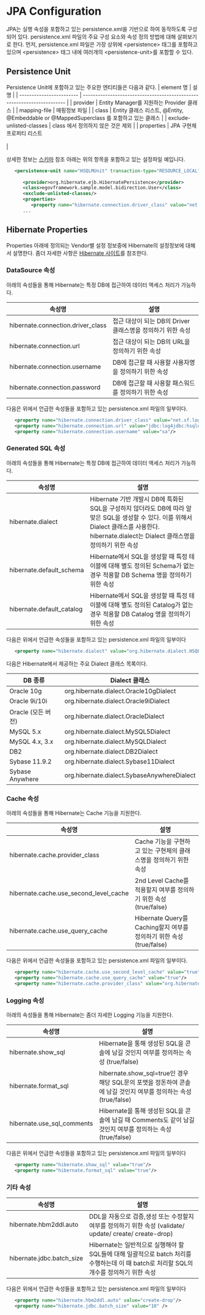 # JPA Configuration
JPA는 실행 속성을 포함하고 있는 persistence.xml을 기반으로 하여 동작하도록 구성되어 있다. persistence.xml 파일의 주요 구성 요소와 속성 정의 방법에 대해 살펴보기로 한다. 먼저, persistence.xml 파일은 가장 상위에 \<persistence> 태그를 포함하고 있으며 \<persistence> 태그 내에 여러개의 \<persistence-unit>를 포함할 수 있다.

## Persistence Unit
Persistence Unit에 포함하고 있는 주요한 엔티티들은 다음과 같다.
| element 명                | 설명                                                                     |
| ------------------------ | ----------------------------------------------------------------------- |
| provider                 | Entity Manager를 지원하는 Provider 클래스                                       |
| mapping-file             | 매핑정보 파일                                                                 |
| class                    | Entity 클래스 리스트, @Entity, @Embeddable or @MappedSuperclass 를 포함하고 있는 클래스 |
| exclude-unlisted-classes | class 에서 정의하지 않은 것은 제외                                                  |
| properties               | JPA 구현체 프로퍼티 리스트<br><br>                                                |

상세한 정보는 [스키마](https://www.oracle.com/webfolder/technetwork/jsc/xml/ns/persistence/persistence_1_0.xsd) 참조 아래는 위의 항목을 포함하고 있는 설정파일 예입니다.

```xml
   <persistence-unit name="HSQLMUnit" transaction-type="RESOURCE_LOCAL">
 
      <provider>org.hibernate.ejb.HibernatePersistence</provider>
      <class>egovframework.sample.model.bidirection.User</class>
      <exclude-unlisted-classes/>
      <properties>
         <property name="hibernate.connection.driver_class" value="net.sf.log4jdbc.DriverSpy"/>
      ...
```

## Hibernate Properties
Properties 아래에 정의되는 Vendor별 설정 정보중에 Hibernate의 설정정보에 대해서 설명한다. 좀더 자세한 사항은 [Hibernate 사이트](https://docs.jboss.org/hibernate/orm/3.5/reference/en/html/session-configuration.html)를 참조한다.

### DataSource 속성
아래의 속성들을 통해 Hibernate는 특정 DB에 접근하여 데이터 액세스 처리가 가능하다.

| 속성명                             | 설명                                   |
| --------------------------------- | ------------------------------------- |
| hibernate.connection.driver_class | 접근 대상이 되는 DB의 Driver 클래스명을 정의하기 위한 속성 |
| hibernate.connection.url          | 접근 대상이 되는 DB의 URL을 정의하기 위한 속성         |
| hibernate.connection.username     | DB에 접근할 때 사용할 사용자명을 정의하기 위한 속성        |
| hibernate.connection.password     | DB에 접근할 때 사용할 패스워드를 정의하기 위한 속성        |

다음은 위에서 언급한 속성들을 포함하고 있는 persistence.xml 파일의 일부이다.

```xml
   <property name="hibernate.connection.driver_class" value="net.sf.log4jdbc.DriverSpy"/>
   <property name="hibernate.connection.url" value="jdbc:log4jdbc:hsqldb:mem:testdb"/>
   <property name="hibernate.connection.username" value="sa"/>
```

### Generated SQL 속성
아래의 속성들을 통해 Hibernate는 특정 DB에 접근하여 데이터 액세스 처리가 가능하다.

| 속성명                     | 설명                                                                                                                                     |
| ------------------------- | --------------------------------------------------------------------------------------------------------------------------------------- |
| hibernate.dialect         | Hibernate 기반 개발시 DB에 특화된 SQL을 구성하지 않더라도 DB에 따라 알맞은 SQL을 생성할 수 있다. 이를 위해서 Dialect 클래스를 사용한다. hibernate.dialect는 Dialect 클래스명을 정의하기 위한 속성 |
| hibernate.default_schema  | Hibernate에서 SQL을 생성할 때 특정 테이블에 대해 별도 정의된 Schema가 없는 경우 적용할 DB Schema 명을 정의하기 위한 속성                                                      |
| hibernate.default_catalog | Hibernate에서 SQL을 생성할 때 특정 테이블에 대해 별도 정의된 Catalog가 없는 경우 적용할 DB Catalog 명을 정의하기 위한 속성                                                    |

다음은 위에서 언급한 속성들을 포함하고 있는 persistence.xml 파일의 일부이다

```xml
   <property name="hibernate.dialect" value="org.hibernate.dialect.HSQLDialect"/>
```

다음은 Hibernate에서 제공하는 주요 Dialect 클래스 목록이다.

| DB 종류           | Dialect 클래스                                 |
| --------------- | ------------------------------------------- |
| Oracle 10g      | org.hibernate.dialect.Oracle10gDialect      |
| Oracle 9i/10i   | org.hibernate.dialect.Oracle9iDialect       |
| Oracle (모든 버전)  | org.hibernate.dialect.OracleDialect         |
| MySQL 5.x       | org.hibernate.dialect.MySQL5Dialect         |
| MySQL 4.x, 3.x  | org.hibernate.dialect.MySQLDialect          |
| DB2             | org.hibernate.dialect.DB2Dialect            |
| Sybase 11.9.2   | org.hibernate.dialect.Sybase11Dialect       |
| Sybase Anywhere | org.hibernate.dialect.SybaseAnywhereDialect |


### Cache 속성
아래의 속성들을 통해 Hibernate는 Cache 기능을 지원한다.

| 속성명                                  | 설명                                                    |
| -------------------------------------- | ------------------------------------------------------ |
| hibernate.cache.provider_class         | Cache 기능을 구현하고 있는 구현체의 클래스명을 정의하기 위한 속성                |
| hibernate.cache.use_second_level_cache | 2nd Level Cache를 적용할지 여부를 정의하기 위한 속성 (true/false)      |
| hibernate.cache.use_query_cache        | Hibernate Query를 Caching할지 여부를 정의하기 위한 속성 (true/false) |

다음은 위에서 언급한 속성들을 포함하고 있는 persistence.xml 파일의 일부이다.

```xml
   <property name="hibernate.cache.use_second_level_cache" value="true"/> 
   <property name="hibernate.cache.use_query_cache" value="true"/> 
   <property name="hibernate.cache.provider_class" value="org.hibernate.cache.EhCacheProvider"/>
```

### Logging 속성
아래의 속성들을 통해 Hibernate는 좀더 자세한 Logging 기능을 지원한다.

| 속성명                      | 설명                                                                               |
| -------------------------- | --------------------------------------------------------------------------------- |
| hibernate.show_sql         | Hibernate을 통해 생성된 SQL을 콘솔에 남길 것인지 여부를 정의하는 속성 (true/false)                        |
| hibernate.format_sql       | hibernate.show_sql=true인 경우 해당 SQL문의 포맷을 정돈하여 콘솔에 남길 것인지 여부를 정의하는 속성 (true/false) |
| hibernate.use_sql_comments | Hibernate을 통해 생성된 SQL을 콘솔에 남길 때 Comments도 같이 남길 것인지 여부를 정의하는 속성 (true/false)      |

다음은 위에서 언급한 속성들을 포함하고 있는 persistence.xml 파일의 일부이다

```xml
   <property name="hibernate.show_sql" value="true"/>
   <property name="hibernate.format_sql" value="true"/>
```

### 기타 속성

| 속성명                     | 설명                                                                                       |
| ------------------------- | ----------------------------------------------------------------------------------------- |
| hibernate.hbm2ddl.auto    | DDL을 자동으로 검증,생성 또는 수정할지 여부를 정의하기 위한 속성 (validate/ update/ create/ create-drop)            |
| hibernate.jdbc.batch_size | Hibernate는 일반적으로 실행해야 할 SQL들에 대해 일괄적으로 batch 처리를 수행하는데 이 때 batch로 처리할 SQL의 개수를 정의하기 위한 속성 |

다음은 위에서 언급한 속성들을 포함하고 있는 persistence.xml 파일의 일부이다

```xml
   <property name="hibernate.hbm2ddl.auto" value="create-drop"/>
   <property name="hibernate.jdbc.batch_size" value="10" />
```